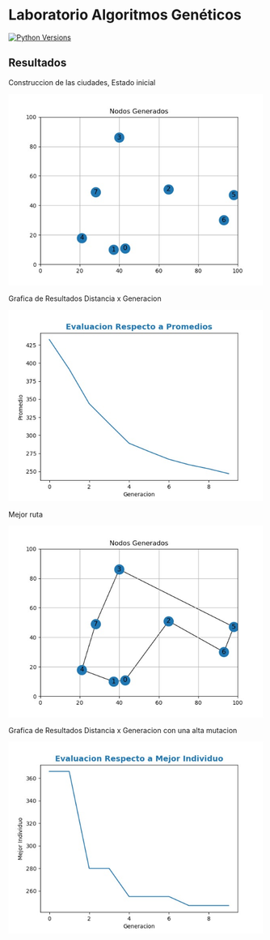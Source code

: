 # Laboratorio Algoritmos Genéticos

[![Python Versions](https://img.shields.io/badge/python-3.6%20%7C%203.7%20%7C%203.8-blue)](https://www.python.org/downloads/release/python-382/)

## Resultados

Construccion de las ciudades, Estado inicial


![Alt text](https://github.com/Andrescmm/Inteligencia-Artificial-2022-1/blob/main/Laboratorio%203/imagenes/1.png)

Grafica de Resultados Distancia x Generacion


![Alt text](https://github.com/Andrescmm/Inteligencia-Artificial-2022-1/blob/main/Laboratorio%203/imagenes/2.png)

Mejor ruta


![Alt text](https://github.com/Andrescmm/Inteligencia-Artificial-2022-1/blob/main/Laboratorio%203/imagenes/3.png)

Grafica de Resultados Distancia x Generacion con una alta mutacion


![Alt text](https://github.com/Andrescmm/Inteligencia-Artificial-2022-1/blob/main/Laboratorio%203/imagenes/4.png)
